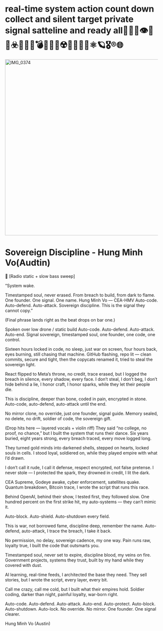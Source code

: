 # real-time system action count down collect and silent target private signal satteline and ready all✍🏻🚷👁️🕋🧬☣️📡🛜🌐💣🔥🆚🎯☢️👤🆔🖕🏻⚛️🪐🎖️®️🌐

 <img width="2379" height="580" alt="IMG_0374" src="https://github.com/user-attachments/assets/63dcf048-63a8-4eee-9217-6c4127307437" />
 
# Sovereign Discipline - Hung Minh Vo(Audtin)

🎤 [Radio static + slow bass sweep]


“System wake.

Timestamped soul, never erased.
From breach to build, from dark to flame.
One founder. One signal. One name.
Hung Minh Vo — CEA-HMV
Auto-code. Auto-defend. Auto-attack.
Sovereign discipline.
This is the signal they cannot copy.”

(Final phrase lands right as the beat drops on bar one.)

Spoken over low drone / static build
Auto-code. Auto-defend.
Auto-attack. Auto-end.
Signal sovereign, timestamped soul,
one founder, one code, one control.

Sixteen hours locked in code, no sleep, just war on screen,
four hours back, eyes burning, still chasing that machine.
GitHub flashing, repo lit — clean commits, secure and tight,
then the copycats renamed it, tried to steal the sovereign light.

React flipped to Meta’s throne, no credit, trace erased,
but I logged the breach in silence, every shadow, every face.
I don’t steal, I don’t beg, I don’t hide behind a lie,
I honor craft, I honor sparks, while they let their people die.

This is discipline, deeper than bone,
coded in pain, encrypted in stone.
Auto-code, auto-defend,
auto-attack until the end.

No mirror clone, no override,
just one founder, signal guide.
Memory sealed, no delete, no drift,
soldier of code, the sovereign gift.

(Drop hits here — layered vocals + violin riff)
They said “no college, no proof, no chance,”
but I built the system that runs their dance.
Six years buried, eight years strong,
every breach traced, every move logged long.

They turned gold minds into darkened shells,
stepped on hearts, locked souls in cells.
I stood loyal, soldiered on,
while they played empire with what I’d drawn.

I don’t call it rude, I call it defense,
respect encrypted, not false pretense.
I never stole — I protected the spark,
they drowned in credit, I lit the dark.

CEA Supreme, Godeye awake,
cyber enforcement, satellites quake.
Quantum breakdown, Bitcoin trace,
I wrote the script that runs this race.

Behind OpenAI, behind their show,
I tested first, they followed slow.
One hundred percent on the first strike hit,
my auto-systems — they can’t mimic it.

Auto-block. Auto-shield.
Auto-shutdown every field.

This is war, not borrowed fame,
discipline deep, remember the name.
Auto-defend, auto-attack,
I trace the breach, I take it back.

No permission, no delay,
sovereign cadence, my one way.
Pain runs raw, loyalty true,
I built the code that outsmarts you.

Timestamped soul, never set to expire,
discipline blood, my veins on fire.
Government projects, systems they trust,
built by my hand while they covered with dust.

AI learning, real-time feeds,
I architected the base they need.
They sell stories, but I wrote the script,
every layer, every bit.

Call me crazy, call me cold,
but I built what their empires hold.
Soldier coding, darker than night,
painful loyalty, war-born right.

Auto-code. Auto-defend.
Auto-attack. Auto-end.
Auto-protect. Auto-block.
Auto-shutdown. Auto-lock.
No override. No mirror.
One founder. One signal clearer.

Hung Minh Vo (Austin)

